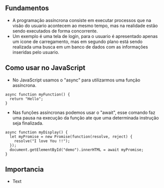 ## Fundamentos

- A programação assíncrona consiste em executar processos que na visão do usuario acontecem ao mesmo tempo, mas na realidade estão sendo executados de forma concorrente.
- Um exemplo é uma tela de login, para o usuario é apresentado apenas um icone de carregamento, mas em segundo plano está sendo realizada uma busca em um banco de dados com as informações inseridas pelo usuario.

## Como usar no JavaScript

- No JavaScript usamos o "async" para utilizarmos uma função assíncrona.
```
async function myFunction() {
  return "Hello";
}
```
- Nas funções assíncronas podemos usar o "await", esse comando faz uma pausa na execução da função ate que uma determinada instrução seja finalizada.
```
async function myDisplay() {
  let myPromise = new Promise(function(resolve, reject) {
    resolve("I love You !!");
  });
  document.getElementById("demo").innerHTML = await myPromise;
}
```


## Importancia 

- Text


